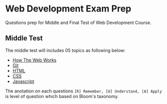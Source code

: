 # Web Development Exam Prep

Questions prep for Middle and Final Test of Web Development Course.


## Middle Test

The middle test will includes 05 topics as following below: 

- [How The Web Works](how-the-web-works.md)
- [Git](git.md)
- [HTML](html.md)
- [CSS](css.md)
- [Javascript](javascript.md)

The anotation on each questions `[R] Remember, [U] Understand, [A] Apply` is level of question which based on Bloom's taxonomy.
